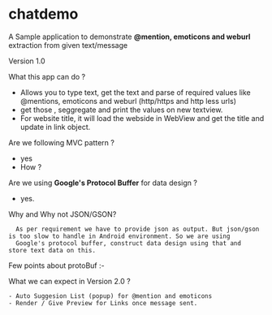 # chatdemo

A Sample application to demonstrate <b>@mention, emoticons and weburl</b> extraction from given text/message

Version 1.0

What this app can do ? 

   - Allows you to type text, get the text and parse of required values like @mentions, emoticons and weburl (http/https and http less urls)
   - get those , seggregate and print the values on new textview.
   - For website title, it will load the webside in WebView and get the title and update in link object.

Are we following MVC pattern ?
   - yes
   - How ?
   

Are we using <b>Google's Protocol Buffer</b> for data design ? 
  
   - yes.
   
   Why and Why not JSON/GSON? 
   
      As per requirement we have to provide json as output. But json/gson is too slow to handle in Android environment. So we are using
      Google's protocol buffer, construct data design using that and  store text data on this.
   
   Few points about protoBuf :-
   
   
What we can expect in Version 2.0 ? 

    - Auto Suggesion List (popup) for @mention and emoticons
    - Render / Give Preview for Links once message sent.
    
    
    
   

